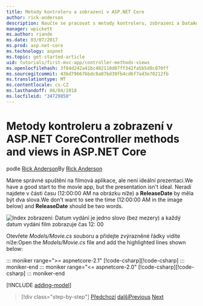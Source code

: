 ```yaml
---
title: Metody kontroleru a zobrazení v ASP.NET Core
author: rick-anderson
description: Naučte se pracovat s metody kontroleru, zobrazení a DataAnnotations v ASP.NET Core.
manager: wpickett
ms.author: riande
ms.date: 03/07/2017
ms.prod: asp.net-core
ms.technology: aspnet
ms.topic: get-started-article
uid: tutorials/first-mvc-app/controller-methods-views
ms.openlocfilehash: 3f84d242a41bc482110d87ff342fa5b5d8c870ff
ms.sourcegitcommit: 43bd79667bbdc8a07bd39fb4cd6f7ad3e70212fb
ms.translationtype: MT
ms.contentlocale: cs-CZ
ms.lasthandoff: 06/04/2018
ms.locfileid: "34729850"
---
```

# <a name="controller-methods-and-views-in-aspnet-core"></a><span data-ttu-id="4e378-103">Metody kontroleru a zobrazení v ASP.NET Core</span><span class="sxs-lookup"><span data-stu-id="4e378-103">Controller methods and views in ASP.NET Core</span></span>

<span data-ttu-id="4e378-104">podle [Rick Anderson](https://twitter.com/RickAndMSFT)</span><span class="sxs-lookup"><span data-stu-id="4e378-104">By [Rick Anderson](https://twitter.com/RickAndMSFT)</span></span>

<span data-ttu-id="4e378-105">Máme správné spuštění na filmová aplikace, ale není ideální prezentaci.</span><span class="sxs-lookup"><span data-stu-id="4e378-105">We have a good start to the movie app, but the presentation isn't ideal.</span></span> <span data-ttu-id="4e378-106">Neradi najdete v části času (12:00:00 AM na obrázku níže) a **ReleaseDate** by měla být dva slova.</span><span class="sxs-lookup"><span data-stu-id="4e378-106">We don't want to see the time (12:00:00 AM in the image below) and **ReleaseDate** should be two words.</span></span>

![Index zobrazení: Datum vydání je jedno slovo (bez mezery) a každý datum vydání film zobrazuje čas 12: 00](working-with-sql/_static/m55.png)

<span data-ttu-id="4e378-108">Otevřete *Models/Movie.cs* souboru a přidejte zvýrazněné řádky vidíte níže:</span><span class="sxs-lookup"><span data-stu-id="4e378-108">Open the *Models/Movie.cs* file and add the highlighted lines shown below:</span></span>

::: moniker range=">= aspnetcore-2.1"
<span data-ttu-id="4e378-109">[!code-csharp[](start-mvc/sample/MvcMovie21/Models/MovieDateFixed.cs?name=snippet_1&highlight=2,3,12-13,17)]</span><span class="sxs-lookup"><span data-stu-id="4e378-109">[!code-csharp[](start-mvc/sample/MvcMovie21/Models/MovieDateFixed.cs?name=snippet_1&highlight=2,3,12-13,17)]</span></span>
::: moniker-end
::: moniker range="<= aspnetcore-2.0"
<span data-ttu-id="4e378-110">[!code-csharp[](start-mvc/sample/MvcMovie/Models/MovieDateWithExtraUsings.cs?name=snippet_1&highlight=13-14)]</span><span class="sxs-lookup"><span data-stu-id="4e378-110">[!code-csharp[](start-mvc/sample/MvcMovie/Models/MovieDateWithExtraUsings.cs?name=snippet_1&highlight=13-14)]</span></span>
::: moniker-end

[!INCLUDE [adding-model](~/includes/mvc-intro/controller-methods-views.md)]

> [!div class="step-by-step"]
> <span data-ttu-id="4e378-111">[Předchozí](working-with-sql.md)
> [další](search.md)</span><span class="sxs-lookup"><span data-stu-id="4e378-111">[Previous](working-with-sql.md)
[Next](search.md)</span></span>  
